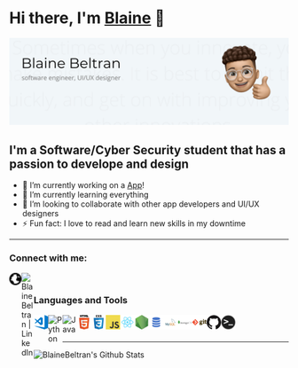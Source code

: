 # Hi there, I'm [Blaine][website] 👋
![stuff](https://github.com/BlaineBeltran/BlaineBeltran/blob/master/GithubBanner2020.png)

## I'm a Software/Cyber Security student that has a passion to develope and design
- 🔭 I’m currently working on a [App][website]!
- 🌱 I’m currently learning everything 
- 👯 I’m looking to collaborate with other app developers and UI/UX designers
- ⚡ Fun fact: I love to read and learn new skills in my downtime

---

### Connect with me:

[<img align="left" alt="BlaineBeltran.com" width="22px" src="https://raw.githubusercontent.com/iconic/open-iconic/master/svg/globe.svg" />][website]
[<img align="left" alt="Blaine Beltran | LinkedIn" width="22px" src="https://cdn.jsdelivr.net/npm/simple-icons@v3/icons/linkedin.svg" />][linkedin]

<br />

### Languages and Tools

<img align="left" alt="Visual Studio Code" width="26px" src="https://raw.githubusercontent.com/github/explore/80688e429a7d4ef2fca1e82350fe8e3517d3494d/topics/visual-studio-code/visual-studio-code.png" />

<img align="left" alt="Python" width="26px" src="https://user-images.githubusercontent.com/55524257/89429624-68b83d80-d703-11ea-9394-96e025ed90d7.png" />

<img align="left" alt="Java" width="26px" src="https://user-images.githubusercontent.com/55524257/89431053-0eb87780-d705-11ea-8e52-700fbcac13be.png" />

<img align="left" alt="HTML5" width="26px" src="https://raw.githubusercontent.com/github/explore/80688e429a7d4ef2fca1e82350fe8e3517d3494d/topics/html/html.png" />

<img align="left" alt="CSS3" width="26px" src="https://raw.githubusercontent.com/github/explore/80688e429a7d4ef2fca1e82350fe8e3517d3494d/topics/css/css.png" />

<img align="left" alt="JavaScript" width="26px" src="https://raw.githubusercontent.com/github/explore/80688e429a7d4ef2fca1e82350fe8e3517d3494d/topics/javascript/javascript.png" />

<img align="left" alt="React" width="26px" src="https://raw.githubusercontent.com/github/explore/80688e429a7d4ef2fca1e82350fe8e3517d3494d/topics/react/react.png" />

<img align="left" alt="Node.js" width="26px" src="https://raw.githubusercontent.com/github/explore/80688e429a7d4ef2fca1e82350fe8e3517d3494d/topics/nodejs/nodejs.png" />

<img align="left" alt="SQL" width="26px" src="https://raw.githubusercontent.com/github/explore/80688e429a7d4ef2fca1e82350fe8e3517d3494d/topics/sql/sql.png" />

<img align="left" alt="MySQL" width="26px" src="https://raw.githubusercontent.com/github/explore/80688e429a7d4ef2fca1e82350fe8e3517d3494d/topics/mysql/mysql.png" />

<img align="left" alt="MongoDB" width="26px" src="https://raw.githubusercontent.com/github/explore/80688e429a7d4ef2fca1e82350fe8e3517d3494d/topics/mongodb/mongodb.png" />

<img align="left" alt="Git" width="26px" src="https://raw.githubusercontent.com/github/explore/80688e429a7d4ef2fca1e82350fe8e3517d3494d/topics/git/git.png" />

<img align="left" alt="GitHub" width="26px" src="https://raw.githubusercontent.com/github/explore/78df643247d429f6cc873026c0622819ad797942/topics/github/github.png" />

<img align="left" alt="Terminal" width="26px" src="https://raw.githubusercontent.com/github/explore/80688e429a7d4ef2fca1e82350fe8e3517d3494d/topics/terminal/terminal.png" />

<br />
<br />

---

<img align="left" alt="BlaineBeltran's Github Stats" src="https://github-readme-stats.vercel.app/api?username=BlaineBeltran&show_icons=true&hide_border=true" />





[website]: https://blainebeltran.com
[linkedin]: https://www.linkedin.com/in/blainebeltran/

